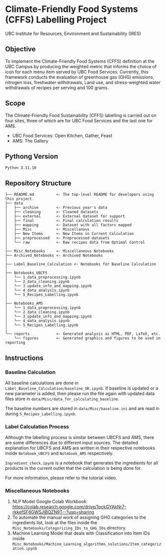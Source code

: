 # Climate-Friendly Food Systems (CFFS) Labelling Project

UBC Institute for Resources, Environment and Sustainability (IRES)

## Objective
To implement the Climate-Friendly Food Systems (CFFS) definition at the UBC Campus by producing the weighted metric that informs the choice of icon for each menu item served by UBC Food Services. Currently, this framework conducts the evaluation of greenhouse gas (GHG) emissions, nitrogen loss, freshwater withdrawals, Land use, and stress-weighted water withdrawals of recipes per serving and 100 grams.

## Scope

The Climate-Friendly Food Sustainability (CFFS) labelling is carried out on four sites, three of which are for UBC Food Services and the last one for AMS. 
- UBC Food Services: Open Kitchen, Gather, Feast
- AMS: The Gallery

## Pythong Version

```Python 3.11.10```

## Repository Structure

    ├── README.md          <- The top-level README for developers using this project.
    ├── data
    │   ├── archive        <- Previous year's data    
    │   ├── cleaning       <- Cleaned datasets
    │   ├── external       <- External dataset for support
    │   ├── final          <- Final calculation results
    │   ├── mapping        <- Dataset with all factors mapped
    │   ├── Misc           <- Miscellanous
    │   ├── New Items      <- New Items in Current Calculation               
    │   ├── preprocessed   <- Preprocessed datasets
    │   └── raw            <- Raw recipes data from Optimal Control
    │
    ├── Misc_Notebooks     <- Miscellaneous Notebooks
    ├── Archived_Notebooks <- Archived Notebooks
    │
    ├── Label_Baseline_Calculation <- Notebooks for Baseline Calculation
    │ 
    ├── Notebooks_UBCFS
    │   └── 1_data_preprocessing.ipynb
    │   └── 2_data_cleaning.ipynb
    │   └── 3_update_info_and_mapping.ipynb
    │   └── 4_data_analysis.ipynb
    │   └── 5_Recipes_Labelling.ipynb
    │
    ├── Notebooks_AMS
    │   └── 1_data_preprocessing.ipynb
    │   └── 2_data_cleaning.ipynb
    │   └── 3_update_info_and_mapping.ipynb
    │   └── 4_data_analysis.ipynb
    │   └── 5_Recipes_Labelling.ipynb
    │
    └── reports            <- Generated analysis as HTML, PDF, LaTeX, etc.
        └── figures        <- Generated graphics and figures to be used in reporting

## Instructions

### Baseline Calculation

All baseline calculations are done in ```Label_Baseline_Calculation/baseline_OK.ipynb```. If baseline is updated or a new parameter is added, then please run the file again with updated data files store in ```data/Misc/data_for_calculating_baseline```. 

The baseline numbers are stored in ```data/Misc/baseline.ini``` and are read in during ```5_Recipes_Labelling.ipynb```.

### Label Calculation Process

Although the labelling process is similar between UBCFS and AMS, there are some differences due to different input sources. The detailed explanation for UBCFS and AMS are written in their respective notebooks inside ```Notebook_UBCFS``` and ```Notebook_AMS``` respectively.

```Ingredient_check.ipynb``` is a notebook that generates the ingredients for all products in the current outlet that the calculation is being done for.

For more information, please refer to the tutorial video.

### Miscellaneous Notebooks

1. NLP Model Google Colab Workbook: https://colab.research.google.com/drive/1pckGYAkNr7-rkkefSF6GWSJlBQZN9T--?usp=sharing
2. To automate the manual work of assigning GHG categories to the ingredients list, look at the files inside the ```Misc_Notebooks/Categorizing_IDs_to_GHG_IDs``` directory.
3. Machine Learning Model that deals with Classification into Item IDs inside ```Misc_Notebooks/Machine_Learning_algorithms_solutions/Item_categorization.ipynb```

